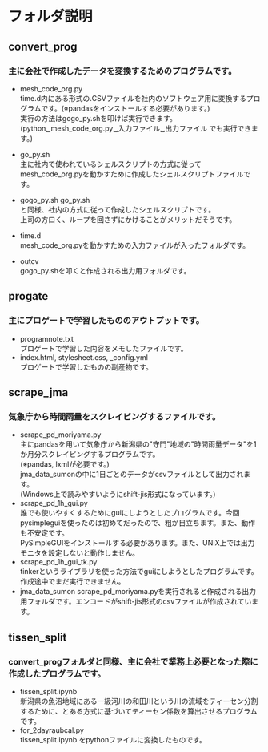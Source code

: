 # フォルダ説明
## convert_prog  
### 主に会社で作成したデータを変換するためのプログラムです。  
- mesh_code_org.py  
    time.d内にある形式の.CSVファイルを社内のソフトウェア用に変換するプログラムです。(※pandasをインストールする必要があります。)  
    実行の方法はgogo_py.shを叩けば実行できます。  
    (python␣mesh_code_org.py␣入力ファイル␣出力ファイル でも実行できます。)
- go_py.sh  
    主に社内で使われているシェルスクリプトの方式に従ってmesh_code_org.pyを動かすために作成したシェルスクリプトファイルです。
- gogo_py.sh
    go_py.sh  
    と同様、社内の方式に従って作成したシェルスクリプトです。  
    上司の方曰く、ループを回さずにかけることがメリットだそうです。

- time.d  
    mesh_code_org.pyを動かすための入力ファイルが入ったフォルダです。
- outcv  
    gogo_py.shを叩くと作成される出力用フォルダです。

## progate
### 主にプロゲートで学習したもののアウトプットです。
- programnote.txt  
    プロゲートで学習した内容をメモしたファイルです。
- index.html, stylesheet.css, _config.yml  
    プロゲートで学習したものの副産物です。

## scrape_jma
### 気象庁から時間雨量をスクレイピングするファイルです。
- scrape_pd_moriyama.py  
主にpandasを用いて気象庁から新潟県の"守門"地域の"時間雨量データ"を1か月分スクレイピングするプログラムです。  
(※pandas, lxmlが必要です。)  
jma_data_sumonの中に1日ごとのデータがcsvファイルとして出力されます。  
(Windows上で読みやすいようにshift-jis形式になっています。)
- scrape_pd_1h_gui.py  
誰でも使いやすくするためにguiにしようとしたプログラムです。今回pysimpleguiを使ったのは初めてだったので、粗が目立ちます。また、動作も不安定です。  
PySimpleGUIをインストールする必要があります。また、UNIX上では出力モニタを設定しないと動作しません。
- scrape_pd_1h_gui_tk.py  
tinkerというライブラリを使った方法でguiにしようとしたプログラムです。作成途中でまだ実行できません。
- jma_data_sumon
scrape_pd_moriyama.pyを実行されると作成される出力用フォルダです。エンコードがshift-jis形式のcsvファイルが作成されています。  

## tissen_split
### convert_progフォルダと同様、主に会社で業務上必要となった際に作成したプログラムです。
- tissen_split.ipynb  
    新潟県の魚沼地域にある一級河川の和田川という川の流域をティーセン分割するために、とある方式に基づいてティーセン係数を算出させるプログラムです。
- for_2dayraubcal.py  
    tissen_split.ipynb をpythonファイルに変換したものです。